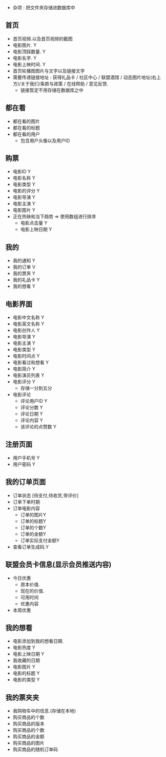 
<!-- 按照页面逻辑进行分析 -->
- 杂项 : 把文件夹存储进数据库中

## 首页
- 首页视频.以及首页视频的截图 
- 电影图片. Y
- 电影顶踩数量. Y
- 电影名字. Y
- 电影上映时间. Y
- 首页轮播图图片与文字以及链接文字
- 需要传递链接地址 : 获得礼品卡 / 社区中心 / 联盟酒馆 / 动态图片地址(右上方)/关于我们/条款与政策 / 在线帮助 / 意见反馈.
    - 链接暂定不用存储在数据库之中
## 都在看
- 都在看的图片
- 都在看的标题
- 都在看的用户
    - 包含用户头像以及用户ID
## 购票
- 电影ID Y
- 电影名称 Y
- 电影类型 Y
- 电影的评分 Y
- 电影导演 Y
- 电影主演 Y
- 电影图片 Y
- 正在热映和当下趋势 => 使用数组进行排序
    - 电影点击量 Y
    - 电影上映日期 Y
## 我的
- 我的通知 Y
- 我的订单 V
- 我的票夹 Y
- 我的礼品卡 Y
- 我的想看 Y
## 电影界面
- 电影中文名称 Y
- 电影英文名称 Y
- 电影创作人 Y
- 电影导演 Y 
- 电影主演 Y 
- 电影类型 Y 
- 电影时间点 Y
- 电影看过和想看 Y
- 电影简介 Y
- 电影演员列表 Y
- 电影评分 Y 
    - 存储一分到五分
- 电影评论
    - 评论用户ID Y
    - 评论分数 Y
    - 评论日期 Y
    - 评论内容 Y
    - 该评论的点赞数 Y
## 注册页面
- 用户手机号 Y
- 用户密码 Y
## 我的订单页面
- 订单状态 [待支付,待收货,带评价]
- 订单下单时期
- 订单电影内容
    - 订单的图片Y
    - 订单的标题Y
    - 订单的个数Y
    - 订单的金额Y
    - 订单实际支付金额Y
- 查看订单生成码.Y
## 联盟会员卡信息(显示会员推送内容)
- 今日优惠
    - 原本价值.
    - 现在的价值.
    - 可用时间
    - 优惠内容
- 本周优惠
## 我的想看
- 电影添加到我的想看日期.
- 电影热度 Y
- 电影上映日期 Y
- 我收藏的日期
- 电影图片 Y
- 电影的标题 Y
- 电影的类型 Y
## 我的票夹夹
- 我购物车中的信息.(存储在本地)
- 购买商品的个数
- 购买商品的版本
- 购买商品的个数
- 购买商品的金额
- 购买商品的图片
- 购买商品的随机订单码